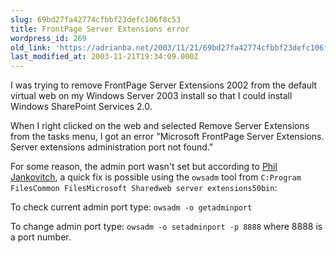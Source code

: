 ```yaml
---
slug: 69bd27fa42774cfbbf23defc106f8c53
title: FrontPage Server Extensions error
wordpress_id: 269
old_link: 'https://adrianba.net/2003/11/21/69bd27fa42774cfbbf23defc106f8c53/'
last_modified_at: 2003-11-21T19:34:09.000Z
---
```


I was trying to remove FrontPage Server Extensions 2002 from the
default virtual web on my Windows Server 2003 install so that I
could install Windows SharePoint Services 2.0.

When I right clicked on the web and selected Remove Server
Extensions from the tasks menu, I got an error "Microsoft FrontPage
Server Extensions. Server extensions administration port not
found."

For some reason, the admin port wasn't set but according to
[
Phil Jankovitch](http://groups.google.co.uk/groups?hl=en&lr=&ie=UTF-8&oe=UTF-8&selm=OwSAVW7ODHA.3236%40TK2MSFTNGP10.phx.gbl), a quick fix is possible using the
`owsadm` tool from `C:Program FilesCommon
FilesMicrosoft Sharedweb server extensions50bin`:

To check current admin port type: `owsadm -o
getadminport`  

To change admin port type: `owsadm -o setadminport -p
8888` where 8888 is a port number.

